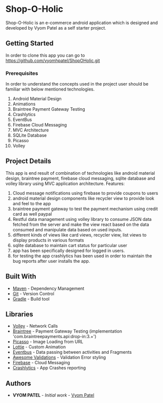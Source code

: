 # Shop-O-Holic

Shop-O-Holic is an e-commerce android application which is designed and developed by Vyom Patel as a self starter project. 

## Getting Started

In order to clone this app you can go to https://github.com/vyomhpatel/ShopOHolic.git

### Prerequisites
In order to understand the concepts used in the project user should be familiar with below mentioned technologies.
1) Android Material Design
2) Animations
3) Braintree Payment Gateway Testing
4) Crashlytics
5) EventBus
6) Firebase Cloud Messaging
7) MVC Architecture
8) SQLite Database
9) Picasso
10) Volley

## Project Details

This app is end result of combination of technologies like android material design, braintree payment, firebase cloud messaging, sqlite database and volley library using MVC application architecture.
Features:
1) Cloud message notifications using firebase to provide coupons to
users
2) android material design components like recycler view to provide look
and feel to the app
3) braintree payment gateway to test the payment mechanism using
credit card as well paypal
4) Restful data management using volley library to consume JSON data
fetched from the server and make the view react based on the data
consumed and manipulate data based on used inputs.
5) different kinds of views like card views, recycler view, list views to
display products in various formats
6) sqlite database to maintain cart status for particular user
7) app has been specifically designed for logged in users.
8) for testing the app crashlytics has been used in order to maintain the
bug reports after user installs the app.

## Built With

* [Maven](https://maven.apache.org/) - Dependency Management
* [Git](https://git-scm.com) - Version Control
* [Gradle](https://gradle.org) - Build tool


## Libraries
* [Volley](compile 'com.android.volley:volley:1.1.0') - Network Calls
* [Braintree](implementation 'com.braintreepayments.api:braintree:2.+') - Payment Gateway Testing
             (implementation 'com.braintreepayments.api:drop-in:3.+')
* [Picasso](api 'com.squareup.picasso:picasso:2.5.0') - Image Loading from URL
* [Lottie](api 'com.airbnb.android:lottie:2.5.1') - Custom Animation
* [Eventbus](api 'org.greenrobot:eventbus:3.0.0') - Data passing between activities and Fragments
* [Awesome Validations](api 'com.basgeekball:awesome-validation:1.3') - Validation Error styling
* [Firebase](api 'com.google.firebase:firebase-messaging:15.0.0') - Cloud Messaging
* [Crashlytics]( api('com.crashlytics.sdk.android:crashlytics:2.9.1@aar')) - App Crashes reporting


## Authors

* **VYOM PATEL** - *Initial work* - [Vyom Patel](https://github.com/vyomhpatel)

